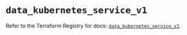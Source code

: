 # `data_kubernetes_service_v1`

Refer to the Terraform Registry for docs: [`data_kubernetes_service_v1`](https://registry.terraform.io/providers/hashicorp/kubernetes/2.37.0/docs/data-sources/service_v1).
